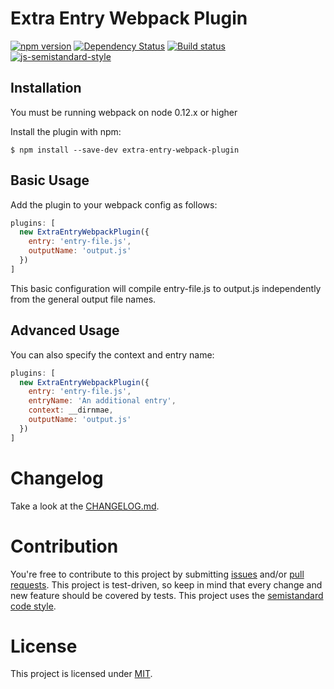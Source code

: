 Extra Entry Webpack Plugin
========================================
[![npm version](https://badge.fury.io/js/extra-entry-webpack-plugin.svg)](http://badge.fury.io/js/extra-entry-webpack-plugin) [![Dependency Status](https://david-dm.org/jantimon/extra-entry-webpack-plugin.svg)](https://david-dm.org/jantimon/extra-entry-webpack-plugin) [![Build status](https://travis-ci.org/jantimon/extra-entry-webpack-plugin.svg)](https://travis-ci.org/jantimon/extra-entry-webpack-plugin) [![js-semistandard-style](https://img.shields.io/badge/code%20style-semistandard-brightgreen.svg?style=flat-square)](https://github.com/Flet/semistandard)

Installation
------------
You must be running webpack on node 0.12.x or higher

Install the plugin with npm:
```shell
$ npm install --save-dev extra-entry-webpack-plugin
```

Basic Usage
-----------
Add the plugin to your webpack config as follows:

```javascript
plugins: [
  new ExtraEntryWebpackPlugin({
    entry: 'entry-file.js',
    outputName: 'output.js'
  })
]
```

This basic configuration will compile entry-file.js to output.js independently from the
general output file names.

Advanced Usage
-------------
You can also specify the context and entry name:

```javascript
plugins: [
  new ExtraEntryWebpackPlugin({
    entry: 'entry-file.js',
    entryName: 'An additional entry',
    context: __dirnmae,
    outputName: 'output.js'
  })
]
```


# Changelog

Take a look at the  [CHANGELOG.md](https://github.com/jantimon/extra-entry-webpack-plugin/tree/master/CHANGELOG.md).


# Contribution

You're free to contribute to this project by submitting [issues](https://github.com/jantimon/extra-entry-webpack-plugin/issues) and/or [pull requests](https://github.com/jantimon/extra-entry-webpack-plugin/pulls). This project is test-driven, so keep in mind that every change and new feature should be covered by tests.
This project uses the [semistandard code style](https://github.com/Flet/semistandard).

# License

This project is licensed under [MIT](https://github.com/jantimon/extra-entry-webpack-plugin/blob/master/LICENSE).
